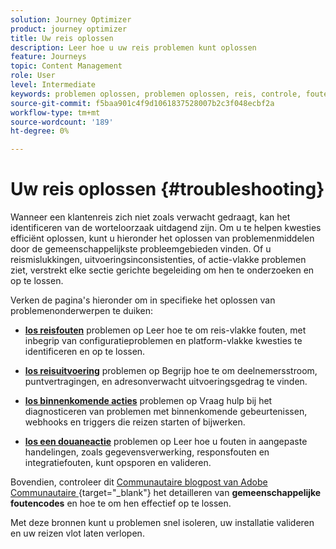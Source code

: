 ```yaml
---
solution: Journey Optimizer
product: journey optimizer
title: Uw reis oplossen
description: Leer hoe u uw reis problemen kunt oplossen
feature: Journeys
topic: Content Management
role: User
level: Intermediate
keywords: problemen oplossen, problemen oplossen, reis, controle, fouten
source-git-commit: f5baa901c4f9d1061837528007b2c3f048ecbf2a
workflow-type: tm+mt
source-wordcount: '189'
ht-degree: 0%

---
```


# Uw reis oplossen {#troubleshooting}

Wanneer een klantenreis zich niet zoals verwacht gedraagt, kan het identificeren van de worteloorzaak uitdagend zijn. Om u te helpen kwesties efficiënt oplossen, kunt u hieronder het oplossen van problemenmiddelen door de gemeenschappelijkste probleemgebieden vinden. Of u reismislukkingen, uitvoeringsinconsistenties, of actie-vlakke problemen ziet, verstrekt elke sectie gerichte begeleiding om hen te onderzoeken en op te lossen.

Verken de pagina&#39;s hieronder om in specifieke het oplossen van problemenonderwerpen te duiken:

* **[los reisfouten](../building-journeys/troubleshooting.md)** problemen op
Leer hoe te om reis-vlakke fouten, met inbegrip van configuratieproblemen en platform-vlakke kwesties te identificeren en op te lossen.

* **[los reisuitvoering](../building-journeys/troubleshooting-execution.md)** problemen op
Begrijp hoe te om deelnemersstroom, puntvertragingen, en adresonverwacht uitvoeringsgedrag te vinden.

* **[los binnenkomende acties](../building-journeys/troubleshooting-inbound.md)** problemen op
Vraag hulp bij het diagnosticeren van problemen met binnenkomende gebeurtenissen, webhooks en triggers die reizen starten of bijwerken.

* **[los een douaneactie](../action/troubleshoot-custom-action.md)** problemen op
Leer hoe u fouten in aangepaste handelingen, zoals gegevensverwerking, responsfouten en integratiefouten, kunt opsporen en valideren.

Bovendien, controleer dit [ Communautaire blogpost van Adobe Communautaire ](https://experienceleaguecommunities.adobe.com/t5/journey-optimizer-blogs/demystifying-adobe-journey-optimizer-error-codes-root-causes-and/ba-p/760884){target="_blank"} het detailleren van **gemeenschappelijke foutencodes** en hoe te om hen effectief op te lossen.

Met deze bronnen kunt u problemen snel isoleren, uw installatie valideren en uw reizen vlot laten verlopen.
